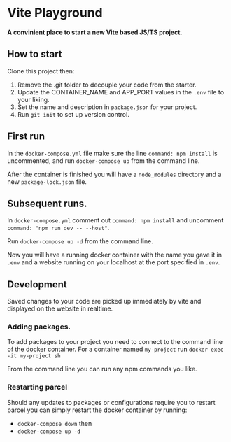 # Vite Playground

**A convinient place to start a new Vite based JS/TS project.**

## How to start

Clone this project then:

1. Remove the .git folder to decouple your code from the starter.
2. Update the CONTAINER_NAME and APP_PORT values in the `.env` file to your liking.
3. Set the name and description in `package.json` for your project.
4. Run `git init` to set up version control.

## First run

In the `docker-compose.yml` file make sure the line `command: npm install` is uncommented, and run `docker-compose up` from the command line.

After the container is finished you will have a `node_modules` directory and a new `package-lock.json` file.

## Subsequent runs.

In `docker-compose.yml` comment out `command: npm install` and uncomment `command: "npm run dev -- --host"`.

Run `docker-compose up -d` from the command line.

Now you will have a running docker container with the name you gave it in `.env` and a website running on your localhost at the port specified in `.env`.

## Development

Saved changes to your code are picked up immediately by vite and displayed on the website in realtime.

### Adding packages.

To add packages to your project you need to connect to the command line of the docker container. For a container named `my-project` run `docker exec -it my-project sh`

From the command line you can run any npm commands you like.

### Restarting parcel

Should any updates to packages or configurations require you to restart parcel you can simply restart the docker container by running:

- `docker-compose down` then
- `docker-compose up -d`
